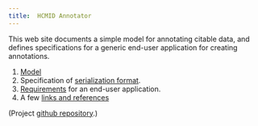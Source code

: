 ```yaml
---
title:  HCMID Annotator
---
```


This web site documents a simple model for annotating citable data, and defines specifications for a generic end-user application for creating annotations.


1.  [Model](model)
2.  Specification of [serialization format](serialization).
3.  [Requirements](requirements) for an end-user application.
4.  A few [links and references](links)


(Project [github repository](https://github.com/HCMID/annotator).)
